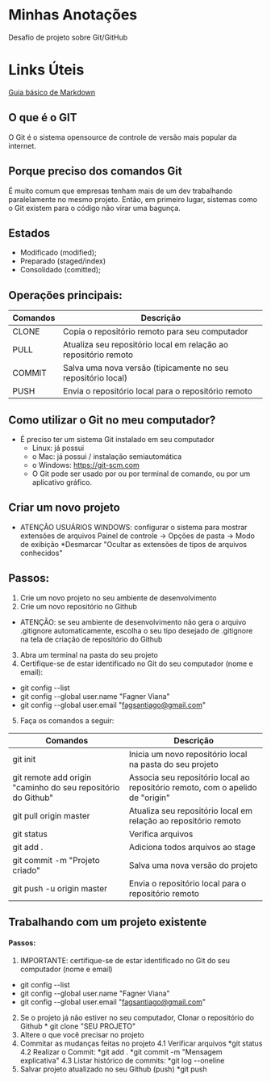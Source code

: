 # Minhas Anotações
Desafio de projeto sobre Git/GitHub 

# Links Úteis
[Guia básico de Markdown](https://docs.pipz.com/central-de-ajuda/learning-center/guia-basico-de-markdown#open)

## O que é o GIT
O Git é o sistema opensource de controle de versão mais popular da internet.

## Porque preciso dos comandos Git
É muito comum que empresas tenham mais de um dev trabalhando paralelamente no mesmo projeto. Então, em primeiro lugar, sistemas como o Git existem para o código não virar uma bagunça.

## Estados

* Modificado (modified);
* Preparado (staged/index)
* Consolidado (comitted);

## Operações principais:

Comandos | Descrição
-------- | --------
CLONE | Copia o repositório remoto para seu computador
PULL | Atualiza seu repositório local em relação ao repositório remoto
COMMIT | Salva uma nova versão (tipicamente no seu repositório local)
PUSH | Envia o repositório local para o repositório remoto

## Como utilizar o Git no meu computador?
* É preciso ter um sistema Git instalado em seu computador
     * Linux: já possui
     * o Mac: já possui / instalação semiautomática
     * o Windows: https://git-scm.com
  * O Git pode ser usado por ou por terminal de comando, ou por um aplicativo gráfico.

## Criar um novo projeto
* ATENÇÃO USUÁRIOS WINDOWS: configurar o sistema para mostrar extensões de arquivos
   Painel de controle -> Opções de pasta -> Modo de exibição
   *Desmarcar "Ocultar as extensões de tipos de arquivos conhecidos"
## Passos: 
1. Crie um novo projeto no seu ambiente de desenvolvimento
2. Crie um novo repositório no Github
  * ATENÇÃO: se seu ambiente de desenvolvimento não gera o arquivo .gitignore
automaticamente, escolha o seu tipo desejado de .gitignore na tela de criação de repositório do
Github
3. Abra um terminal na pasta do seu projeto
4. Certifique-se de estar identificado no Git do seu computador (nome e email):
  * git config --list
  * git config --global user.name "Fagner Viana"
  * git config --global user.email "fagsantiago@gmail.com"
5. Faça os comandos a seguir:

Comandos | Descrição
-------- | --------
git init | Inicia um novo repositório local na pasta do seu projeto
git remote add origin "caminho do seu repositório do Github" | Associa seu repositório local ao repositório remoto, com o apelido de "origin"
git pull origin master | Atualiza seu repositório local em relação ao repositório remoto
git status | Verifica arquivos
git add . | Adiciona todos arquivos ao stage
git commit -m "Projeto criado" | Salva uma nova versão do projeto
git push -u origin master | Envia o repositório local para o repositório remoto

## Trabalhando com um projeto existente
 #### Passos:
  1. IMPORTANTE: certifique-se de estar identificado no Git do seu computador (nome e email)
   * git config --list
   * git config --global user.name "Fagner Viana"
   * git config --global user.email "fagsantiago@gmail.com"
  2. Se o projeto já não estiver no seu computador, Clonar o repositório do Github
    * git clone "SEU PROJETO"
  3. Altere o que você precisar no projeto
  4. Commitar as mudanças feitas no projeto
   4.1 Verificar arquivos
     *git status
   4.2 Realizar o Commit: 
     *git add .
     *git commit -m "Mensagem explicativa"
   4.3 Listar histórico de commits: 
     *git log --oneline
  5. Salvar projeto atualizado no seu Github (push)
     *git push

